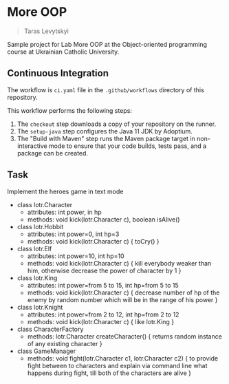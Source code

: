 # More OOP

> Taras Levytskyi

Sample project for Lab More OOP at the Object-oriented programming course at Ukrainian Catholic University.

## Continuous Integration

The workflow is `ci.yaml` file in the `.github/workflows` directory of this repository.

This workflow performs the following steps:

1. The `checkout` step downloads a copy of your repository on the runner.
1. The `setup-java` step configures the Java 11 JDK by Adoptium.
1. The "Build with Maven" step runs the Maven package target in non-interactive mode to ensure that your code builds, tests pass, and a package can be created.

## Task
Implement the heroes game in text mode
- class lotr.Character 
  - attributes: int power, in hp
  - methods: void kick(lotr.Character c), boolean isAlive()
- class lotr.Hobbit 
  - attributes: int power=0, int hp=3
  - methods: void kick(lotr.Character c) { toCry() }
- class lotr.Elf 
   - attributes: int power=10, int hp=10
   - methods: void kick(lotr.Character c) { kill everybody weaker than him, otherwise decrease the power of character by 1 }
- class lotr.King 
   - attributes: int power=from 5 to 15, int hp=from 5 to 15 
   - methods: void kick(lotr.Character c) { decrease number of hp of the enemy by random number which will be in the range of his power }
- class lotr.Knight 
   - attributes: int power=from 2 to 12, int hp=from 2 to 12
   - methods: void kick(lotr.Character c) { like lotr.King }
- class CharacterFactory 
   - methods: lotr.Character createCharacter() { returns random instance of any existing character } 
- class GameManager
   - methods: void fight(lotr.Character c1, lotr.Character c2) { to provide fight between to characters and explain via command line what happens during fight, till both of the characters are alive } 
